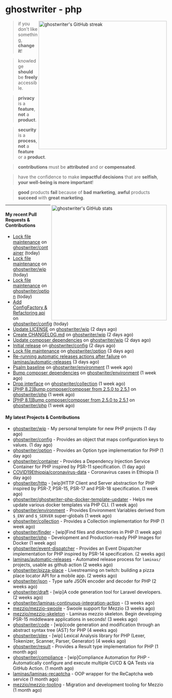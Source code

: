 # ghostwriter - php

<img alt="ghostwriter's GitHub streak" width="400px" align="right" src="https://github-readme-streak-stats.herokuapp.com/?cache_seconds=1800&user=ghostwriter">

> if you don't like something, **change it**!

> knowledge **should** be **freely** accessible.

> **privacy** is a **feature**, **not** a **product**.

> **security** is a **process**, **not** a **feature** or a **product**.

> **contributions** must be **attributed** and or **compensated**.

> have the confidence to make **impactful decisions** that are **selfish**, **your well-being is more important**!

> **good** products **fail** because of **bad marketing**, **awful** products **succeed** with **great marketing**.

<img alt="ghostwriter's GitHub stats" width="360px" align="right" src="https://github-readme-stats.vercel.app/api?cache_seconds=1800&username=ghostwriter&show_icons=true&count_private=true&hide_title=true&hide_rank=true&icon_color=333">

---

#### My recent Pull Requests & Contributions

- [Lock file maintenance](https://github.com/ghostwriter/container/pull/14) on [ghostwriter/container](https://github.com/ghostwriter/container) (today)
- [Lock file maintenance](https://github.com/ghostwriter/wip/pull/26) on [ghostwriter/wip](https://github.com/ghostwriter/wip) (today)
- [Lock file maintenance](https://github.com/ghostwriter/option/pull/21) on [ghostwriter/option](https://github.com/ghostwriter/option) (today)
- [Add ConfigFactory &amp; Refactoring api](https://github.com/ghostwriter/config/pull/2) on [ghostwriter/config](https://github.com/ghostwriter/config) (today)
- [Update LICENSE](https://github.com/ghostwriter/wip/pull/25) on [ghostwriter/wip](https://github.com/ghostwriter/wip) (2 days ago)
- [Create CHANGELOG.md](https://github.com/ghostwriter/wip/pull/24) on [ghostwriter/wip](https://github.com/ghostwriter/wip) (2 days ago)
- [Update composer dependencies](https://github.com/ghostwriter/wip/pull/23) on [ghostwriter/wip](https://github.com/ghostwriter/wip) (2 days ago)
- [Initial release](https://github.com/ghostwriter/config/pull/1) on [ghostwriter/config](https://github.com/ghostwriter/config) (2 days ago)
- [Lock file maintenance](https://github.com/ghostwriter/option/pull/20) on [ghostwriter/option](https://github.com/ghostwriter/option) (3 days ago)
- [Re-running automatic releases actions after failure](https://github.com/laminas/automatic-releases/pull/230) on [laminas/automatic-releases](https://github.com/laminas/automatic-releases) (3 days ago)
- [Psalm baseline](https://github.com/ghostwriter/environment/pull/11) on [ghostwriter/environment](https://github.com/ghostwriter/environment) (1 week ago)
- [Bump composer dependencies](https://github.com/ghostwriter/environment/pull/10) on [ghostwriter/environment](https://github.com/ghostwriter/environment) (1 week ago)
- [Drop interface](https://github.com/ghostwriter/collection/pull/8) on [ghostwriter/collection](https://github.com/ghostwriter/collection) (1 week ago)
- [[PHP 8.2]Bump composer/composer from 2.5.0 to 2.5.1](https://github.com/ghostwriter/php/pull/266) on [ghostwriter/php](https://github.com/ghostwriter/php) (1 week ago)
- [[PHP 8.1]Bump composer/composer from 2.5.0 to 2.5.1](https://github.com/ghostwriter/php/pull/265) on [ghostwriter/php](https://github.com/ghostwriter/php) (1 week ago)

#### My latest Projects & Contributions

- [ghostwriter/wip](https://github.com/ghostwriter/wip) - My personal template for new PHP projects (1 day ago)
- [ghostwriter/config](https://github.com/ghostwriter/config) - Provides an object that maps configuration keys to values. (1 day ago)
- [ghostwriter/option](https://github.com/ghostwriter/option) - Provides an Option type implementation for PHP (1 day ago)
- [ghostwriter/container](https://github.com/ghostwriter/container) - Provides a Dependency Injection Service Container for PHP inspired by PSR-11 specification. (1 day ago)
- [COVID19Ethiopia/coronavirus-data](https://github.com/COVID19Ethiopia/coronavirus-data) - Coronavirus cases in Ethiopia (1 day ago)
- [ghostwriter/http](https://github.com/ghostwriter/http) - [wip]HTTP Client and Server abstraction for PHP inspired by PSR-7, PSR-15, PSR-17 and PSR-18 specification. (1 week ago)
- [ghostwriter/ghostwriter-php-docker-template-updater](https://github.com/ghostwriter/ghostwriter-php-docker-template-updater) - Helps me update various docker templates via PHP CLI. (1 week ago)
- [ghostwriter/environment](https://github.com/ghostwriter/environment) - Provides Environment Variables derived from `$_ENV` and `$_SERVER` super-globals (1 week ago)
- [ghostwriter/collection](https://github.com/ghostwriter/collection) - Provides a Collection implementation for PHP (1 week ago)
- [ghostwriter/finder](https://github.com/ghostwriter/finder) - [wip]Find files and directories in PHP (1 week ago)
- [ghostwriter/php](https://github.com/ghostwriter/php) - Development and Production-ready PHP Images for Docker (1 week ago)
- [ghostwriter/event-dispatcher](https://github.com/ghostwriter/event-dispatcher) - Provides an Event Dispatcher implementation for PHP inspired by PSR-14 specification. (2 weeks ago)
- [laminas/automatic-releases](https://github.com/laminas/automatic-releases) - Automated release process for `laminas/` projects, usable as github action (2 weeks ago)
- [ghostwriter/pizza-place](https://github.com/ghostwriter/pizza-place) - Livestreaming on twitch: building a pizza place locator API for a mobile app. (2 weeks ago)
- [ghostwriter/json](https://github.com/ghostwriter/json) - Type safe JSON encoder and decoder for PHP (2 weeks ago)
- [ghostwriter/draft](https://github.com/ghostwriter/draft) - [wip]A code generation tool for Laravel developers. (2 weeks ago)
- [ghostwriter/laminas-continuous-integration-action](https://github.com/ghostwriter/laminas-continuous-integration-action) -  (3 weeks ago)
- [mezzio/mezzio-swoole](https://github.com/mezzio/mezzio-swoole) - Swoole support for Mezzio (3 weeks ago)
- [mezzio/mezzio-skeleton](https://github.com/mezzio/mezzio-skeleton) - Laminas mezzio skeleton. Begin developing PSR-15 middleware applications in seconds! (3 weeks ago)
- [ghostwriter/code](https://github.com/ghostwriter/code) - [wip]code generation and modification through an abstract syntax tree (AST) for PHP (4 weeks ago)
- [ghostwriter/plex](https://github.com/ghostwriter/plex) - [wip] Lexical Analysis library for PHP (Lexer, Tokenizer, Scanner, Parser, Generator) (4 weeks ago)
- [ghostwriter/result](https://github.com/ghostwriter/result) - Provides a Result type implementation for PHP (1 month ago)
- [ghostwriter/compliance](https://github.com/ghostwriter/compliance) - [wip]Compliance Automation for PHP - Automatically configure and execute multiple CI/CD &amp; QA Tests via GitHub Action. (1 month ago)
- [laminas/laminas-recaptcha](https://github.com/laminas/laminas-recaptcha) - OOP wrapper for the ReCaptcha web service (1 month ago)
- [mezzio/mezzio-tooling](https://github.com/mezzio/mezzio-tooling) - Migration and development tooling for Mezzio (1 month ago)

